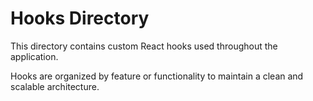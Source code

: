 # Hooks Directory

This directory contains custom React hooks used throughout the application.

Hooks are organized by feature or functionality to maintain a clean and scalable architecture.
